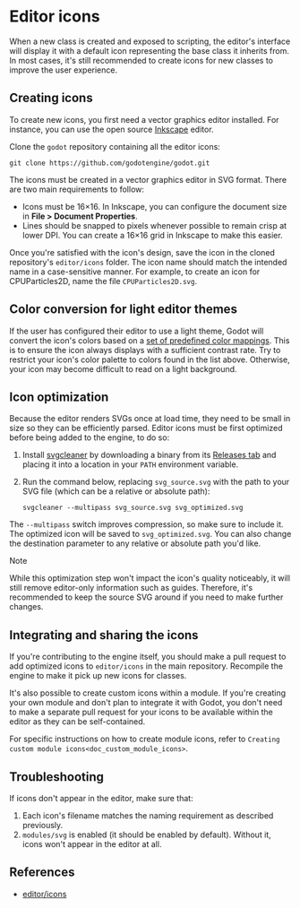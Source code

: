 # Editor icons

When a new class is created and exposed to scripting, the editor's
interface will display it with a default icon representing the base
class it inherits from. In most cases, it's still recommended to create
icons for new classes to improve the user experience.

## Creating icons

To create new icons, you first need a vector graphics editor installed.
For instance, you can use the open source
[Inkscape](https://inkscape.org/) editor.

Clone the `godot` repository containing all the editor icons:

    git clone https://github.com/godotengine/godot.git

The icons must be created in a vector graphics editor in SVG format.
There are two main requirements to follow:

-   Icons must be 16×16. In Inkscape, you can configure the document
    size in **File &gt; Document Properties**.
-   Lines should be snapped to pixels whenever possible to remain crisp
    at lower DPI. You can create a 16×16 grid in Inkscape to make this
    easier.

Once you're satisfied with the icon's design, save the icon in the
cloned repository's `editor/icons` folder. The icon name should match
the intended name in a case-sensitive manner. For example, to create an
icon for CPUParticles2D, name the file `CPUParticles2D.svg`.

## Color conversion for light editor themes

If the user has configured their editor to use a light theme, Godot will
convert the icon's colors based on a [set of predefined color
mappings](https://github.com/godotengine/godot/blob/4.0.2-stable/editor/editor_themes.cpp#L60-L160).
This is to ensure the icon always displays with a sufficient contrast
rate. Try to restrict your icon's color palette to colors found in the
list above. Otherwise, your icon may become difficult to read on a light
background.

## Icon optimization

Because the editor renders SVGs once at load time, they need to be small
in size so they can be efficiently parsed. Editor icons must be first
optimized before being added to the engine, to do so:

1.  Install [svgcleaner](https://github.com/RazrFalcon/svgcleaner) by
    downloading a binary from its [Releases
    tab](https://github.com/RazrFalcon/svgcleaner/releases/latest) and
    placing it into a location in your `PATH` environment variable.

2.  Run the command below, replacing `svg_source.svg` with the path to
    your SVG file (which can be a relative or absolute path):

        svgcleaner --multipass svg_source.svg svg_optimized.svg

The `--multipass` switch improves compression, so make sure to include
it. The optimized icon will be saved to `svg_optimized.svg`. You can
also change the destination parameter to any relative or absolute path
you'd like.

Note

While this optimization step won't impact the icon's quality noticeably,
it will still remove editor-only information such as guides. Therefore,
it's recommended to keep the source SVG around if you need to make
further changes.

## Integrating and sharing the icons

If you're contributing to the engine itself, you should make a pull
request to add optimized icons to `editor/icons` in the main repository.
Recompile the engine to make it pick up new icons for classes.

It's also possible to create custom icons within a module. If you're
creating your own module and don't plan to integrate it with Godot, you
don't need to make a separate pull request for your icons to be
available within the editor as they can be self-contained.

For specific instructions on how to create module icons, refer to
`Creating custom module icons<doc_custom_module_icons>`.

## Troubleshooting

If icons don't appear in the editor, make sure that:

1.  Each icon's filename matches the naming requirement as described
    previously.
2.  `modules/svg` is enabled (it should be enabled by default). Without
    it, icons won't appear in the editor at all.

## References

-   [editor/icons](https://github.com/godotengine/godot/tree/master/editor/icons)
